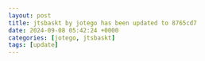```yaml
---
layout: post
title: jtsbaskt by jotego has been updated to 8765cd7
date: 2024-09-08 05:42:24 +0000
categories: [jotego, jtsbaskt]
tags: [update]
---
```


